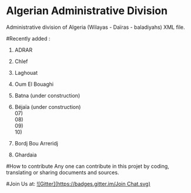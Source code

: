 Algerian Administrative Division
================================


Administrative division of Algeria (Wilayas - Daïras - baladiyahs) XML file.



#Recently added :
01) ADRAR <br>
02) Chlef <br>
03) Laghouat <br>
04) Oum El Bouaghi <br>
05) Batna (under construction)<br>
06) Béjaïa (under construction)<br>
07)<br>
08)<br>
09)<br>
10)<br>


34) Bordj Bou Arreridj <br>
47) Ghardaia <br>

#How to contribute
Any one can contribute in this projet by coding, translating or sharing documents and sources.






#Join Us at:
 [![Gitter](https://badges.gitter.im/Join Chat.svg)](https://gitter.im/mohsenuss91/AlgerianAdministrativeDivision?utm_source=badge&utm_medium=badge&utm_campaign=pr-badge&utm_content=badge)

